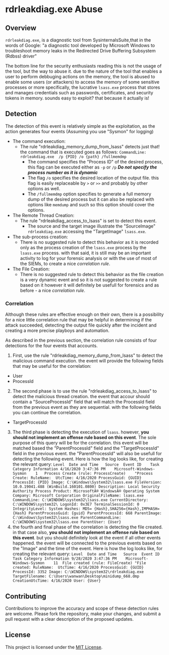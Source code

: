 # rdrleakdiag.exe Abuse

## Overview

`rdrleakdiag.exe`, is a diagnostic tool from SysinternalsSuite,that in the words of Google:
"a diagnostic tool developed by Microsoft Windows to troubleshoot memory leaks in the Redirected Drive Buffering Subsystem (Rdbss) driver"

The bottom line for the security enthusiasts reading this is not the usage of the tool, but the way to abuse it.
due to the nature of the tool that enables a user to perform debbuging actions on the memory, the tool is abused to enable some users (or attackers) to access the memory of some sensitive processes
or more specifically, the lucrative `lsass.exe` process that stores and manages credentials such as passwords, certificates, and security tokens in memory.
sounds easy to exploit? that because it actually is!

## Detection

The detection of this event is relatively simple as the exploitation, as the action generates four events (Assuming you use "Sysmon" for logging)
* The command execution:
  - The rule "rdrleakdiag_memory_dump_from_lsass" detects just that! the command that is executed goes as follows:
    `CommandLine: rdrleakdiag.exe  /p {PID} /o {path} /fullmemdmp`
    - The command specifies the "Process ID" of the desired process, this flag can be executed either as `-p` or `/p` **_Do not specify the process number as it is dynamic_**
    - The flag `/o` specifies the desired location of the output file. this flag is easily replaceable by `>` or `>>` and probably by other options as well.
    - The `/fullmemdmp` option specifies to generate a full memory dump of the desired process but it can also be replaced with options like `memdump` and such so this option should cover the options.
* The Remote Thread Creation:
  - The rule "rdrleakdiag_access_to_lsass" is set to detect this event.
    - The source and the target image illustrate the "SourceImage" `rdrleakdiag.exe` accessing the "TargetImage" `lsass.exe`.
* The sub-process creation:
  - There is no suggested rule to detect this behavior as it is recorded only as the process creation of the `lsass.exe` process by the `lsass.exe` process. with that said, it is still may be an important activity to log for your forensic analysis or with the use of most of the SIEMs, to create a nice _correlation rule_.
* The File Creation:
  - There is no suggested rule to detect this behavior as the file creation is a very dynamic event and so it is not suggested to create a rule based on it however it will definitely be usefull for forensics and as before - a nice _correlation rule_.

### Correlation

Although these rules are effective enough on their own, there is a possibility for a nice little correlation rule that may be helpful in determining if the attack succeeded, detecting the output file quickly after the incident and creating a more precise playboys and automation.

As described in the previous section, the correlation rule consists of four detections for the four events that accounts.

1. First, use the rule "rdrleakdiag_memory_dump_from_lsass" to detect the malicious command execution. the event will provide the following fields that may be useful for the correlation:
  - User
  - ProcessId
2. The second phase is to use the rule "rdrleakdiag_access_to_lsass" to detect the malicious thread creation. the event that accour should contain a "SourceProcessId" field that will match the ProcessId field from the previous event as they are sequential. with the following fields you can continue the correlation.
  - TargetProcessId
3. The third phase is detecting the execution of `lsass`. however, **you should not implement an offense rule based on this event**.  The sole purpose of this query will be for the correlation. this event will be matched based the "ParentProcessId" field and the "TargetProcessId" field in the previous event. the "ParentProcessId" will also be usefull for detecting the following event.
Here is how the log looks like, for creating the relevant query:
`Level	Date and Time	Source	Event ID	Task Category
Information	4/16/2020 3:47:36 PM	Microsoft-Windows-Sysmon	1	Process Create (rule: ProcessCreate)	"Process Create:
RuleName: 
UtcTime: 4/16/2020
ProcessGuid: {GUID}
ProcessId: {PID}
Image: C:\Windows\System32\lsass.exe
FileVersion: 10.0.19041.488 (WinBuild.160101.0800)
Description: Local Security Authority Process
Product: MicrosoftÂ® WindowsÂ® Operating System
Company: Microsoft Corporation
OriginalFileName: lsass.exe
CommandLine: C:\WINDOWS\system32\lsass.exe
CurrentDirectory: C:\WINDOWS\system32\
LogonId: 0x3E7
TerminalSessionId: 0
IntegrityLevel: System
Hashes: MD5= {Hash},SHA256={Hash},IMPHASH={Hash}
ParentProcessGuid: {guid}
ParentProcessId: 668
ParentImage: C:\Windows\System32\lsass.exe
ParentCommandLine: C:\WINDOWS\system32\lsass.exe
ParentUser: {User}`
4. the fourth and final phase of the correlation is detecting the file created. in that case also, **you should not implement an offense rule based on this event**. but you should definitely look at the event if all other events happened. the event will be connected to the previous events based on the "Image" and the time of the event.
Here is how the log looks like, for creating the relevant query:
`Level	Date and Time	Source	Event ID	Task Category
Information	9/28/2020 3:47:36 PM	Microsoft-Windows-Sysmon	11	File created (rule: FileCreate)	"File created:
RuleName: 
UtcTime: 4/16/2020
ProcessGuid: {GUID}
ProcessId: 3352
Image: C:\WINDOWS\system32\rdrleakdiag.exe
TargetFilename: C:\Users\wanwan\Desktop\minidump_668.dmp
CreationUtcTime: 4/16/2020
User: {User}`

## Contributing

Contributions to improve the accuracy and scope of these detection rules are welcome. Please fork the repository, make your changes, and submit a pull request with a clear description of the proposed updates.

## License

This project is licensed under the [MIT License](LICENSE).
